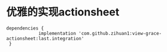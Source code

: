 # 优雅的实现actionsheet
  
    dependencies {
	            implementation 'com.github.zihuan1:view-grace-actionsheet:last.integration'
     }
